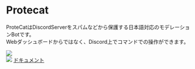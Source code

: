 # Protecat

ProteCatはDiscordServerをスパムなどから保護する日本語対応のモデレーションBotです。<br>
Webダッシュボードからではなく、Discord上でコマンドでの操作ができます。

<img src="https://protecat.otoneko.jp/img/logo.png"><br>
<img src="https://protecat.otoneko.jp/img/ProteCat.png">
<a href="https://protecat.otoneko.jp/" target="_blank">ドキュメント</a>

